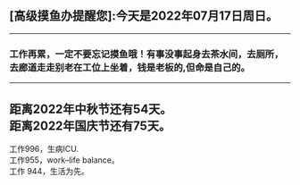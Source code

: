## [高级摸鱼办提醒您]:今天是2022年07月17日周日。
---
### 工作再累，一定不要忘记摸鱼哦！有事没事起身去茶水间，去厕所，去廊道走走别老在工位上坐着，钱是老板的,但命是自己的。
---
距离2022年中秋节还有54天。  
距离2022年国庆节还有75天。  
---
工作996，生病ICU.  
工作955，work–life balance。  
工作 944，生活为先。